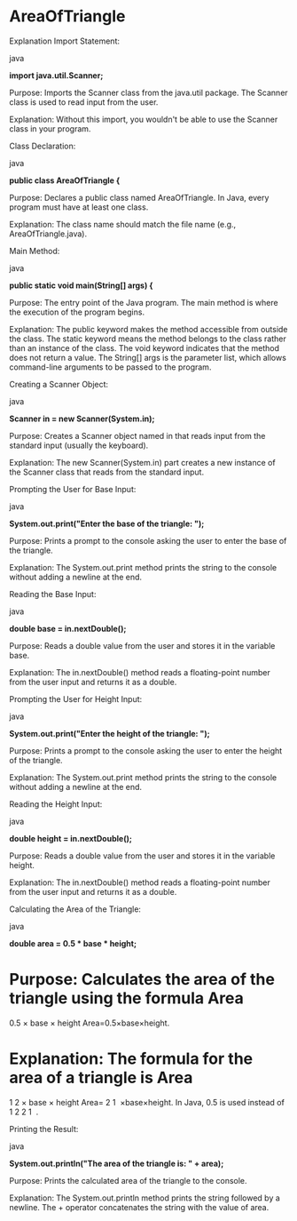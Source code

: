 # AreaOfTriangle

Explanation
Import Statement:

java

**import java.util.Scanner;**

Purpose: Imports the Scanner class from the java.util package. The Scanner class is used to read input from the user.

Explanation: Without this import, you wouldn't be able to use the Scanner class in your program.

Class Declaration:

java

**public class AreaOfTriangle {**

Purpose: Declares a public class named AreaOfTriangle. In Java, every program must have at least one class.

Explanation: The class name should match the file name (e.g., AreaOfTriangle.java).

Main Method:

java

**public static void main(String[] args) {**

Purpose: The entry point of the Java program. The main method is where the execution of the program begins.

Explanation: The public keyword makes the method accessible from outside the class. The static keyword means the method belongs to the class rather than an instance of the class. The void keyword indicates that the method does not return a value. The String[] args is the parameter list, which allows command-line arguments to be passed to the program.

Creating a Scanner Object:

java

**Scanner in = new Scanner(System.in);**

Purpose: Creates a Scanner object named in that reads input from the standard input (usually the keyboard).

Explanation: The new Scanner(System.in) part creates a new instance of the Scanner class that reads from the standard input.

Prompting the User for Base Input:

java

**System.out.print("Enter the base of the triangle: ");**

Purpose: Prints a prompt to the console asking the user to enter the base of the triangle.

Explanation: The System.out.print method prints the string to the console without adding a newline at the end.

Reading the Base Input:

java

**double base = in.nextDouble();**

Purpose: Reads a double value from the user and stores it in the variable base.

Explanation: The in.nextDouble() method reads a floating-point number from the user input and returns it as a double.

Prompting the User for Height Input:

java

**System.out.print("Enter the height of the triangle: ");**

Purpose: Prints a prompt to the console asking the user to enter the height of the triangle.

Explanation: The System.out.print method prints the string to the console without adding a newline at the end.

Reading the Height Input:

java

**double height = in.nextDouble();**

Purpose: Reads a double value from the user and stores it in the variable height.

Explanation: The in.nextDouble() method reads a floating-point number from the user input and returns it as a double.

Calculating the Area of the Triangle:

java

**double area = 0.5 * base * height;**

Purpose: Calculates the area of the triangle using the formula 
Area
=
0.5
×
base
×
height
Area=0.5×base×height.

Explanation: The formula for the area of a triangle is 
Area
=
1
2
×
base
×
height
Area= 
2
1
​
 ×base×height. In Java, 0.5 is used instead of 
1
2
2
1
​
 .

Printing the Result:

java

**System.out.println("The area of the triangle is: " + area);**

Purpose: Prints the calculated area of the triangle to the console.

Explanation: The System.out.println method prints the string followed by a newline. The + operator concatenates the string with the value of area.
